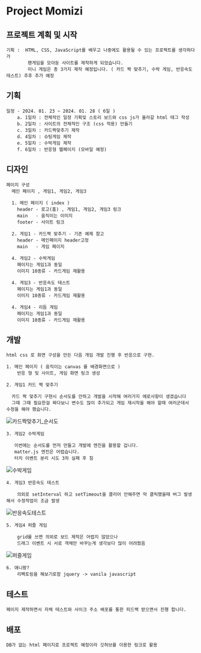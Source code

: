 # Project Momizi

## 프로젝트 계획 및 시작

    기획 :  HTML, CSS, JavaScript를 배우고 나중에도 활용될 수 있는 프로젝트를 생각하다가 
            팬게임을 모아둔 사이트를 제작하게 되었습니다.
            미니 게임은 총 3가지 제작 예정입니다. ( 카드 짝 맞추기, 수박 게임, 반응속도 테스트) 추후 추가 예정
    
## 기획

    일정 - 2024. 01. 23 ~ 2024. 01. 28 ( 6일 )
        a. 1일차 : 전체적인 일정 기획및 스토리 보드와 css js가 올라갈 html 태그 작성
        b. 2일차 : 사이트의 전체적인 구조 (css 적용) 만들기
        c. 3일차 : 카드짝맞추기 제작
        d. 4일차 : 슈팅게임 제작
        e. 5일차 : 수박게임 제작
        f. 6일차 : 반응형 웹페이지 (모바일 예정)

## 디자인

    페이지 구성
      메인 페이지 , 게임1, 게임2, 게임3

      1. 메인 페이지 ( index ) 
        header - 로고(홈) , 게임1, 게임2, 게임3 링크
        main   - 움직이는 이미지
        footer - 사이트 링크

      2. 게임1 - 카드짝 맞추기 - 기존 예제 참고
        header - 메인페이지 header고정
        main   - 게임 페이지
        
      4. 게임2 - 수박게임
        페이지는 게임1과 동일
        이미지 10종류 - 카드게임 재활용
        
      4. 게임3 - 반응속도 테스트
        페이지는 게임1과 동일
        이미지 10종류 - 카드게임 재활용
        
      4. 게임4 - 리듬 게임
        페이지는 게임1과 동일
        이미지 10종류 - 카드게임 재활용

## 개발
    html css 로 화면 구성을 만든 다음 개임 개발 진행 후 반응으로 구현.

    1. 메인 페이지 ( 움직이는 canvas 를 배경화면으로 )    
        반응 형 및 사이트, 게임 화면 링크 생성

    2. 게임1 카드 짝 맞추기

      카드 짝 맞추기 구현시 순서도를 안하고 개발을 시작해 여러가지 에로사항이 생겼습니다
      그때 그때 필요한걸 짜다보니 변수도 많이 추가되고 게임 재시작을 해야 할때 여러군데서 수정을 해야 했습니다.
        
![카드짝맞추기_순서도](https://github.com/PARK-Yunjae/ProjectMomizi/assets/153791225/5411f50c-e99e-4951-a9b0-84265384c9cb)

    3. 게임2 수박게임
    
       이번에는 순서도를 먼저 만들고 개발에 엔진을 활용할 겁니다.
       matter.js 엔진은 어렵습니다.
       터치 이벤트 분리 시도 3차 실패 후 침

![수박게임](https://github.com/PARK-Yunjae/ProjectMomizi/assets/153791225/c29b3feb-aece-4217-ac0c-dda074316c37)

    4. 게임3 반응속도 테스트
    
        의외로 setInterval 하고 setTimeout을 클리어 안해주면 막 클릭했을때 버그 발생해서 수정작업이 조금 발생

![반응속도테스트](https://github.com/PARK-Yunjae/ProjectMomizi/assets/153791225/c091f0e5-1f14-4d98-b4aa-d72a3e9f622b)

    5. 게임4 퍼즐 게임
    
        grid를 쓰면 의외로 보드 제작은 어렵지 않았으나
        드래그 이벤트 시 서로 객체만 바꾸는게 생각보다 많이 어려웠음

![퍼즐게임](https://github.com/PARK-Yunjae/ProjectMomizi/assets/153791225/75514082-6460-41b3-9e3a-428e723a5725)

    6. 애니팡?
        리펙토링을 해보기로함 jquery -> vanila javascript 


## 테스트 
    페이지 제작하면서 자체 테스트와 사이크 주소 배포를 통한 피드백 받으면서 진행 합니다.
## 배포
    DB가 없는 html 페이지로 프로젝트 예정이라 깃허브를 이용한 링크로 활용
